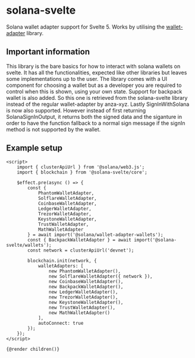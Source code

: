# solana-svelte

Solana wallet adapter support for Svelte 5. Works by utilising the [wallet-adapter](https://github.com/anza-xyz/wallet-adapter) library.

## Important information

This library is the bare basics for how to interact with solana wallets on svelte. It has all the functionalities,
expected like other libraries but leaves some implementations up to the user. The library comes with a UI component
for choosing a wallet but as a developer you are required to control when this is shown, using your own state. Support for
backpack wallet is also added. So this one is retrieved from the solana-svelte library instead of the regular wallet-adapter by anza-xyz. Lastly SignInWithSolana is now also supported. However instead of first returning SolanaSignInOutput, it returns both the signed data and the siganture in order to have the function fallback to a normal sign message if the signIn method is not supported by the wallet.

## Example setup

```svelte
<script>
	import { clusterApiUrl } from '@solana/web3.js';
	import { blockchain } from '@solana-svelte/core';

	$effect.pre(async () => {
		const {
			PhantomWalletAdapter,
			SolflareWalletAdapter,
			CoinbaseWalletAdapter,
			LedgerWalletAdapter,
			TrezorWalletAdapter,
			KeystoneWalletAdapter,
			TrustWalletAdapter,
			MathWalletAdapter
		} = await import('@solana/wallet-adapter-wallets');
		const { BackpackWalletAdapter } = await import('@solana-svelte/wallets');
		const network = clusterApiUrl('devnet');

		blockchain.init(network, {
			walletAdapters: [
				new PhantomWalletAdapter(),
				new SolflareWalletAdapter({ network }),
				new CoinbaseWalletAdapter(),
				new BackpackWalletAdapter(),
				new LedgerWalletAdapter(),
				new TrezorWalletAdapter(),
				new KeystoneWalletAdapter(),
				new TrustWalletAdapter(),
				new MathWalletAdapter()
			],
			autoConnect: true
		});
	});
</script>

{@render children()}
```
